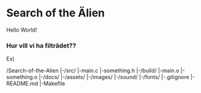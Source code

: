 # Search of the Älien
Hello World!

### Hur vill vi ha filträdet??

Ex)

/Search-of-the-Alien
  |-/src/
    |-main.c
    |-something.h
  |-/build/
    |-main.o
    |-something.o
  |-/docs/
  |-/assets/
    |-/images/
    |-/sound/
    |-/fonts/
  |-.gitignore
  |-README.md
  |-Makefile

